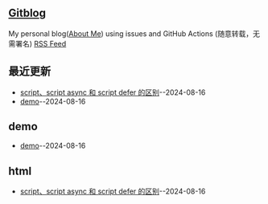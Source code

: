 ## [Gitblog](https://yihong0618.github.io/gitblog/)
My personal blog([About Me](https://github.com/yihong0618/gitblog/issues/282)) using issues and GitHub Actions (随意转载，无需署名)
[RSS Feed](https://raw.githubusercontent.com/Daotin/fe-interview-2024/master/feed.xml)

## 最近更新
- [script、script async 和 script defer 的区别](https://github.com/Daotin/fe-interview-2024/issues/2)--2024-08-16
- [demo](https://github.com/Daotin/fe-interview-2024/issues/1)--2024-08-16
## demo
- [demo](https://github.com/Daotin/fe-interview-2024/issues/1)--2024-08-16
## html
- [script、script async 和 script defer 的区别](https://github.com/Daotin/fe-interview-2024/issues/2)--2024-08-16
